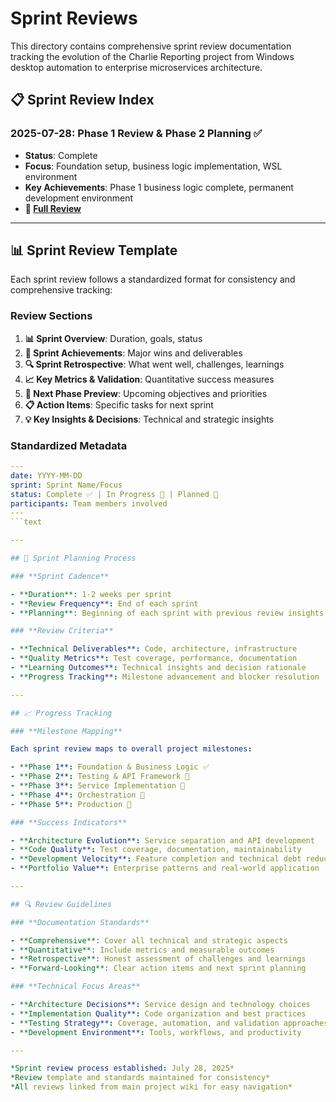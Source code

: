 # Sprint Reviews

This directory contains comprehensive sprint review documentation tracking the evolution of the Charlie Reporting project from Windows desktop automation to enterprise microservices architecture.

## 📋 Sprint Review Index

### **2025-07-28: Phase 1 Review & Phase 2 Planning** ✅

- **Status**: Complete
- **Focus**: Foundation setup, business logic implementation, WSL environment
- **Key Achievements**: Phase 1 business logic complete, permanent development environment
- **📄 [Full Review](./2025-07-28-phase1-review.md)**

---

## 📊 Sprint Review Template

Each sprint review follows a standardized format for consistency and comprehensive tracking:

### **Review Sections**

1. **📊 Sprint Overview**: Duration, goals, status
2. **🎯 Sprint Achievements**: Major wins and deliverables
3. **🔍 Sprint Retrospective**: What went well, challenges, learnings
4. **📈 Key Metrics & Validation**: Quantitative success measures
5. **🚀 Next Phase Preview**: Upcoming objectives and priorities
6. **📋 Action Items**: Specific tasks for next sprint
7. **💡 Key Insights & Decisions**: Technical and strategic insights

### **Standardized Metadata**

```yaml
---
date: YYYY-MM-DD
sprint: Sprint Name/Focus
status: Complete ✅ | In Progress 🚧 | Planned 📅
participants: Team members involved
---
```text

---

## 🎯 Sprint Planning Process

### **Sprint Cadence**

- **Duration**: 1-2 weeks per sprint
- **Review Frequency**: End of each sprint
- **Planning**: Beginning of each sprint with previous review insights

### **Review Criteria**

- **Technical Deliverables**: Code, architecture, infrastructure
- **Quality Metrics**: Test coverage, performance, documentation
- **Learning Outcomes**: Technical insights and decision rationale
- **Progress Tracking**: Milestone advancement and blocker resolution

---

## 📈 Progress Tracking

### **Milestone Mapping**

Each sprint review maps to overall project milestones:

- **Phase 1**: Foundation & Business Logic ✅
- **Phase 2**: Testing & API Framework 🚧
- **Phase 3**: Service Implementation 📅
- **Phase 4**: Orchestration 📅
- **Phase 5**: Production 📅

### **Success Indicators**

- **Architecture Evolution**: Service separation and API development
- **Code Quality**: Test coverage, documentation, maintainability
- **Development Velocity**: Feature completion and technical debt reduction
- **Portfolio Value**: Enterprise patterns and real-world application

---

## 🔍 Review Guidelines

### **Documentation Standards**

- **Comprehensive**: Cover all technical and strategic aspects
- **Quantitative**: Include metrics and measurable outcomes
- **Retrospective**: Honest assessment of challenges and learnings
- **Forward-Looking**: Clear action items and next sprint planning

### **Technical Focus Areas**

- **Architecture Decisions**: Service design and technology choices
- **Implementation Quality**: Code organization and best practices
- **Testing Strategy**: Coverage, automation, and validation approaches
- **Development Environment**: Tools, workflows, and productivity

---

*Sprint review process established: July 28, 2025*  
*Review template and standards maintained for consistency*  
*All reviews linked from main project wiki for easy navigation*
